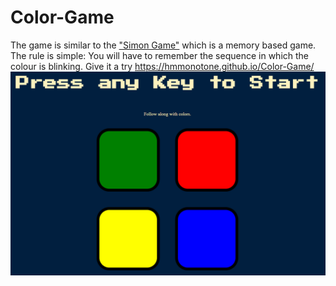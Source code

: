 # Color-Game
The game is similar to the ["Simon Game"](https://en.wikipedia.org/wiki/Simon_(game)) which is a memory based game.
The rule is simple:
You will have to remember the sequence in which the colour is blinking.
Give it a try https://hmmonotone.github.io/Color-Game/
![Screenshot](screenshot.png)






























